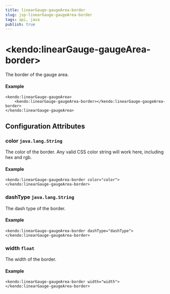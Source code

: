 ```yaml
---
title: linearGauge-gaugeArea-border
slug: jsp-linearGauge-gaugeArea-border
tags: api, java
publish: true
---
```


# \<kendo:linearGauge-gaugeArea-border\>

The border of the gauge area.

#### Example
    <kendo:linearGauge-gaugeArea>
        <kendo:linearGauge-gaugeArea-border></kendo:linearGauge-gaugeArea-border>
    </kendo:linearGauge-gaugeArea>

## Configuration Attributes

### color `java.lang.String`

The color of the border. Any valid CSS color string will work here, including hex and rgb.

#### Example
    <kendo:linearGauge-gaugeArea-border color="color">
    </kendo:linearGauge-gaugeArea-border>

### dashType `java.lang.String`

The dash type of the border.

#### Example
    <kendo:linearGauge-gaugeArea-border dashType="dashType">
    </kendo:linearGauge-gaugeArea-border>

### width `float`

The width of the border.

#### Example
    <kendo:linearGauge-gaugeArea-border width="width">
    </kendo:linearGauge-gaugeArea-border>

